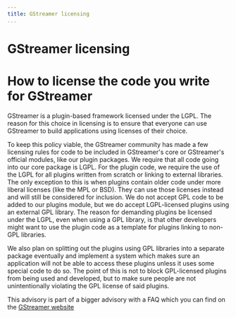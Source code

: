 ```yaml
---
title: GStreamer licensing
...
```


# GStreamer licensing

# How to license the code you write for GStreamer

GStreamer is a plugin-based framework licensed under the LGPL. The
reason for this choice in licensing is to ensure that everyone can use
GStreamer to build applications using licenses of their choice.

To keep this policy viable, the GStreamer community has made a few
licensing rules for code to be included in GStreamer's core or
GStreamer's official modules, like our plugin packages. We require that
all code going into our core package is LGPL. For the plugin code, we
require the use of the LGPL for all plugins written from scratch or
linking to external libraries. The only exception to this is when
plugins contain older code under more liberal licenses (like the MPL or
BSD). They can use those licenses instead and will still be considered
for inclusion. We do not accept GPL code to be added to our plugins
module, but we do accept LGPL-licensed plugins using an external GPL
library. The reason for demanding plugins be licensed under the LGPL,
even when using a GPL library, is that other developers might want to
use the plugin code as a template for plugins linking to non-GPL
libraries.

We also plan on splitting out the plugins using GPL libraries into a
separate package eventually and implement a system which makes sure an
application will not be able to access these plugins unless it uses some
special code to do so. The point of this is not to block GPL-licensed
plugins from being used and developed, but to make sure people are not
unintentionally violating the GPL license of said plugins.

This advisory is part of a bigger advisory with a FAQ which you can find
on the [GStreamer
website](http://gstreamer.freedesktop.org/documentation/licensing.html)

